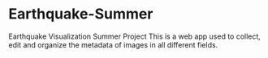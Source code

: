 # Earthquake-Summer
Earthquake Visualization Summer Project
This is a web app used to collect, edit and organize the metadata of images in all different fields.
